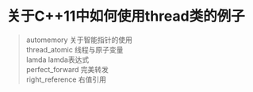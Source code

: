 # 关于C++11中如何使用thread类的例子
>automemory 关于智能指针的使用  
>thread_atomic 线程与原子变量  
>lamda lamda表达式  
>perfect_forward 完美转发  
>right_reference 右值引用

